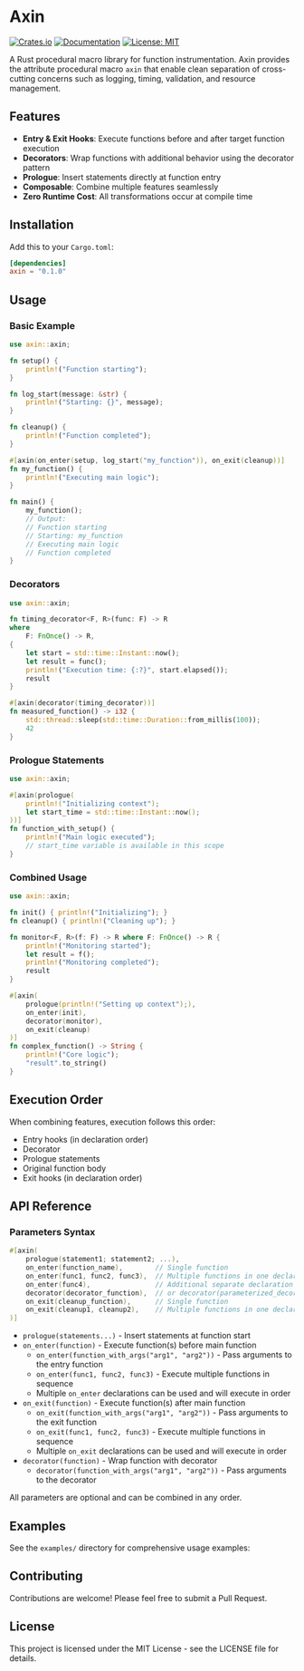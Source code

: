 # Axin

[![Crates.io](https://img.shields.io/crates/v/axin.svg)](https://crates.io/crates/axin)
[![Documentation](https://docs.rs/axin/badge.svg)](https://docs.rs/axin)
[![License: MIT](https://img.shields.io/badge/License-MIT-yellow.svg)](https://opensource.org/licenses/MIT)

A Rust procedural macro library for function instrumentation. Axin provides the attribute procedural macro `axin` that enable clean separation of cross-cutting concerns such as logging, timing, validation, and resource management.

## Features

- **Entry & Exit Hooks**: Execute functions before and after target function execution
- **Decorators**: Wrap functions with additional behavior using the decorator pattern
- **Prologue**: Insert statements directly at function entry
- **Composable**: Combine multiple features seamlessly
- **Zero Runtime Cost**: All transformations occur at compile time

## Installation

Add this to your `Cargo.toml`:

```toml
[dependencies]
axin = "0.1.0"
```

## Usage

### Basic Example

```rust
use axin::axin;

fn setup() {
    println!("Function starting");
}

fn log_start(message: &str) {
    println!("Starting: {}", message);
}

fn cleanup() {
    println!("Function completed");
}

#[axin(on_enter(setup, log_start("my_function")), on_exit(cleanup))]
fn my_function() {
    println!("Executing main logic");
}

fn main() {
    my_function();
    // Output:
    // Function starting
    // Starting: my_function
    // Executing main logic  
    // Function completed
}
```

### Decorators

```rust
use axin::axin;

fn timing_decorator<F, R>(func: F) -> R
where
    F: FnOnce() -> R,
{
    let start = std::time::Instant::now();
    let result = func();
    println!("Execution time: {:?}", start.elapsed());
    result
}

#[axin(decorator(timing_decorator))]
fn measured_function() -> i32 {
    std::thread::sleep(std::time::Duration::from_millis(100));
    42
}
```

### Prologue Statements

```rust
use axin::axin;

#[axin(prologue(
    println!("Initializing context");
    let start_time = std::time::Instant::now();
))]
fn function_with_setup() {
    println!("Main logic executed");
    // start_time variable is available in this scope
}
```

### Combined Usage

```rust
use axin::axin;

fn init() { println!("Initializing"); }
fn cleanup() { println!("Cleaning up"); }

fn monitor<F, R>(f: F) -> R where F: FnOnce() -> R {
    println!("Monitoring started");
    let result = f();
    println!("Monitoring completed");
    result
}

#[axin(
    prologue(println!("Setting up context");),
    on_enter(init),
    decorator(monitor),
    on_exit(cleanup)
)]
fn complex_function() -> String {
    println!("Core logic");
    "result".to_string()
}
```

## Execution Order

When combining features, execution follows this order:

- Entry hooks (in declaration order)
- Decorator
- Prologue statements
- Original function body
- Exit hooks (in declaration order)

## API Reference

### Parameters Syntax

```rust
#[axin(
    prologue(statement1; statement2; ...),
    on_enter(function_name),        // Single function
    on_enter(func1, func2, func3),  // Multiple functions in one declaration
    on_enter(func4),                // Additional separate declaration
    decorator(decorator_function),  // or decorator(parameterized_decorator(param1, param2)),
    on_exit(cleanup_function),      // Single function
    on_exit(cleanup1, cleanup2),    // Multiple functions in one declaration
)]
```

- `prologue(statements...)` - Insert statements at function start
- `on_enter(function)` - Execute function(s) before main function
  - `on_enter(function_with_args("arg1", "arg2"))` - Pass arguments to the entry function
  - `on_enter(func1, func2, func3)` - Execute multiple functions in sequence
  - Multiple `on_enter` declarations can be used and will execute in order
- `on_exit(function)` - Execute function(s) after main function
  - `on_exit(function_with_args("arg1", "arg2"))` - Pass arguments to the exit function
  - `on_exit(func1, func2, func3)` - Execute multiple functions in sequence
  - Multiple `on_exit` declarations can be used and will execute in order
- `decorator(function)` - Wrap function with decorator
  - `decorator(function_with_args("arg1", "arg2"))` - Pass arguments to the decorator

All parameters are optional and can be combined in any order.

## Examples

See the `examples/` directory for comprehensive usage examples:

## Contributing

Contributions are welcome! Please feel free to submit a Pull Request.

## License

This project is licensed under the MIT License - see the LICENSE file for details.
